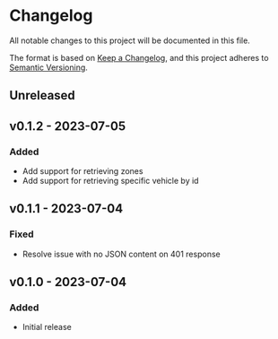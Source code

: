 # Changelog

All notable changes to this project will be documented in this file.

The format is based on [Keep a Changelog](https://keepachangelog.com), and this project adheres to [Semantic Versioning](https://semver.org).

## Unreleased

## v0.1.2 - 2023-07-05

### Added
- Add support for retrieving zones
- Add support for retrieving specific vehicle by id

## v0.1.1 - 2023-07-04

### Fixed
- Resolve issue with no JSON content on 401 response

## v0.1.0 - 2023-07-04

### Added
- Initial release

